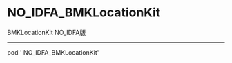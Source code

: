 # NO_IDFA_BMKLocationKit
BMKLocationKit  NO_IDFA版


------------------------------------
pod ' NO_IDFA_BMKLocationKit'
